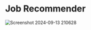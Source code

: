 # Job Recommender


![Screenshot 2024-09-13 210628](https://github.com/user-attachments/assets/ecf15a3f-c630-4a97-b068-dc3beabac20e)
